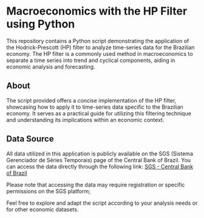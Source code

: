 # Macroeconomics with the HP Filter using Python

This repository contains a Python script demonstrating the application of the Hodrick-Prescott (HP) filter to analyze time-series data for the Brazilian economy. The HP filter is a commonly used method in macroeconomics to separate a time series into trend and cyclical components, aiding in economic analysis and forecasting.

## About
The script provided offers a concise implementation of the HP filter, showcasing how to apply it to time-series data specific to the Brazilian economy. It serves as a practical guide for utilizing this filtering technique and understanding its implications within an economic context.

## Data Source
All data utilized in this application is publicly available on the SGS (Sistema Gerenciador de Séries Temporais) page of the Central Bank of Brazil. You can access the data directly through the following link:
[SGS - Central Bank of Brazil](https://www3.bcb.gov.br/sgspub/localizarseries/localizarSeries.do?method=prepararTelaLocalizarSeries)

Please note that accessing the data may require registration or specific permissions on the SGS platform;

Feel free to explore and adapt the script according to your analysis needs or for other economic datasets.
